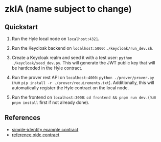 # zkIA (name subject to change)

## Quickstart

1. Run the Hyle local node on `localhost:4321`.

2. Run the Keycloak backend on `localhost:5000`: `./keycloak/run_dev.sh`.

3. Create a Keycloak realm and seed it with a test user: `python ./keycloak/seed_dev.py`. This will generate the JWT public key that will be hardcoded in the Hyle contract.

4. Run the prover rest API on `localhost:4000`: `python ./prover/prover.py` (run `pip install -r ./prover/requirements.txt`). Additionally, this will automatically register the Hyle contract on the local node.

5. Run the frontend on `localhost:3000`: `cd frontend && pnpm run dev`. (run `pnpm install` first if not already done).

## References

- [simple-identity example contract](https://github.com/Hyle-org/examples/blob/main/simple-identity)
- [reference oidc contract](https://github.com/Hyle-org/hackathons/tree/main/oidc-identity)
